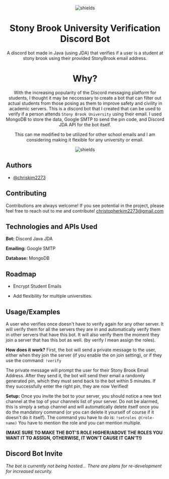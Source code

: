 <div align="center">
<img src="https://preview.redd.it/iofsg3xko3s71.png?width=295&format=png&auto=webp&v=enabled&s=faa24c943ce7fcfcabf29ca261cdcfa5a0b4520f" alt="shields">

# Stony Brook University Verification Discord Bot

A discord bot made in Java (using JDA) that verifies if a user is a student at stony brook using their provided StonyBrook email address.

# Why?
With the increasing popularity of the Discord messaging platform for students, I thought it may be neccessary to create a bot that can filter out actual students from those posing as them to improve safety and civility in academic servers. This is a discord bot that I created that can be used to verify if a person attends `Stony Brook University` using their email. I used MongoDB to store the data, Google SMTP to send the pin code, and Discord JDA API for the bot itself.

This can me modified to be utilized for other school emails and I am considering making it flexible for any university or email.

<img src="https://img.shields.io/badge/Java-ED8B00?style=for-the-badge&amp;logo=java&amp;logoColor=white" alt="shields">

</div>

## Authors

- [@chriskim2273](https://github.com/chriskim2273)


## Contributing

Contributions are always welcome! If you see potential in the project, please feel free to reach out to me and contribute! christopherkim2273@gmail.com


## Technologies and APIs Used

**Bot:** Discord Java JDA

**Emailing:** Google SMTP

**Database:** MongoDB




## Roadmap

- Encrypt Student Emails

- Add flexibility for multiple universities.


## Usage/Examples

A user who verifies once doesn't have to verify again for any other server. It will verify them for all the servers they are in and automatically verify them in other servers that have this bot. It will also verify them the moment they join a server that has this bot as well. (by verify I mean assign the roles).

**How does it work?**
First, the bot will send a private message to the user, either when they join the server (if you enable the on join setting), or if they use the command:
`!verify`

The private message will prompt the user for their Stony Brook Email Address.
After they send it, the bot will send their email a randomly generated pin, which they must send back to the bot within 5 minutes.
If they successfully enter the right pin, they are now Verified!

**Setup:**
Once you invite the bot to your server, you should notice a new text channel at the top of your channels list of your server. Do not be alarmed, this is simply a setup channel and will automatically delete itself once you do the mandatory command (or you can delete it yourself of course if it doesn't do it itself).
The command you have to do is:
`!setroles @(role-name)`
You have to mention the role and you can mention multiple.

****(MAKE SURE TO MAKE THE BOT'S ROLE HIGHER/ABOVE THE ROLES YOU WANT IT TO ASSIGN, OTHERWISE, IT WON'T CAUSE IT CAN'T!)****
## Discord Bot Invite

*The bot is currently not being hosted... There are plans for re-development for increased security.*
